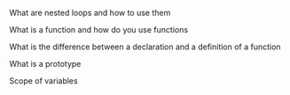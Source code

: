 What are nested loops and how to use them

What is a function and how do you use functions

What is the difference between a declaration and a definition of a function

What is a prototype

Scope of variables
